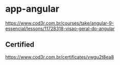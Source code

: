 # app-angular
https://www.cod3r.com.br/courses/take/angular-9-essencial/lessons/11728318-visao-geral-do-angular

## Certified 
https://www.cod3r.com.br/certificates/vwgu2t8ea8